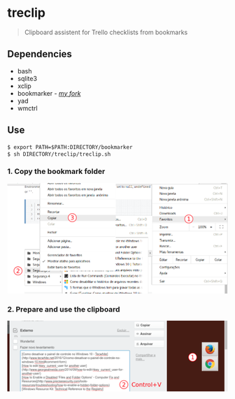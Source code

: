 treclip
=======

> Clipboard assistent for Trello checklists from bookmarks

Dependencies
------------

- bash
- sqlite3
- xclip
- bookmarker - [_my fork_](/alexandre-mbm/bookmarker)
- yad
- wmctrl

Use
---

```console
$ export PATH=$PATH:DIRECTORY/bookmarker
$ sh DIRECTORY/treclip/treclip.sh
```

### 1. Copy the bookmark folder

![STEP 1: copy the bookmark folder](step-1.png)

### 2. Prepare and use the clipboard

![STEP 2: prepare and use the clipboard](step-2.png)
